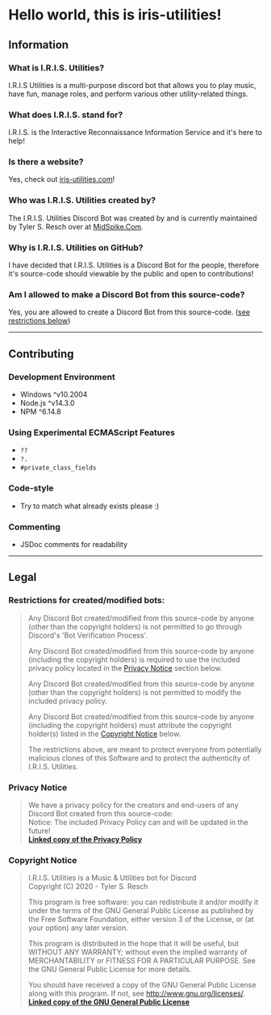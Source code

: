 # Hello world, this is iris-utilities!

## Information

### What is I.R.I.S. Utilities?
I.R.I.S Utilities is a multi-purpose discord bot that allows you to play music, have fun, manage roles, and perform various other utility-related things.

### What does I.R.I.S. stand for?
I.R.I.S. is the Interactive Reconnaissance Information Service and it's here to help!

### Is there a website?
Yes, check out [iris-utilities.com](https://iris-utilities.com/)!

### Who was I.R.I.S. Utilities created by?
The I.R.I.S. Utilities Discord Bot was created by and is currently maintained by Tyler S. Resch over at [MidSpike.Com](https://midspike.com/).

### Why is I.R.I.S. Utilities on GitHub?
I have decided that I.R.I.S. Utilities is a Discord Bot for the people, therefore it's source-code should viewable by the public and open to contributions!

### Am I allowed to make a Discord Bot from this source-code?
Yes, you are allowed to create a Discord Bot from this source-code. ([see restrictions below](#restrictions-for-created/modified-bots:))

---

## Contributing

### Development Environment
- Windows ^v10.2004
- Node.js ^v14.3.0
- NPM ^6.14.8

### Using Experimental ECMAScript Features
- `??`
- `?.`
- `#private_class_fields`

### Code-style
- Try to match what already exists please :)

### Commenting
- JSDoc comments for readability

---

## Legal

### Restrictions for created/modified bots:
> Any Discord Bot created/modified from this source-code by anyone (other than the copyright holders) is not permitted to go through Discord's 'Bot Verification Process'.
> 
> Any Discord Bot created/modified from this source-code by anyone (including the copyright holders) is required to use the included privacy policy located in the [Privacy Notice](#privacy-notice) section below.
> 
> Any Discord Bot created/modified from this source-code by anyone (other than the copyright holders) is not permitted to modify the included privacy policy.
> 
> Any Discord Bot created/modified from this source-code by anyone (including the copyright holders) must attribute the copyright holder(s) listed in the [Copyright Notice](#copyright-notice) below.
> 
> The restrictions above, are meant to protect everyone from potentially malicious clones of this Software and to protect the authenticity of I.R.I.S. Utilities.

### Privacy Notice
> We have a privacy policy for the creators and end-users of any Discord Bot created from this source-code:  
> Notice: The included Privacy Policy can and will be updated in the future!  
> **[Linked copy of the Privacy Policy](PRIVACY.md)**

### Copyright Notice
> I.R.I.S. Utilities is a Music & Utilities bot for Discord  
> Copyright (C) 2020 - Tyler S. Resch
> 
> This program is free software: you can redistribute it and/or modify
> it under the terms of the GNU General Public License as published by
> the Free Software Foundation, either version 3 of the License, or
> (at your option) any later version.
> 
> This program is distributed in the hope that it will be useful,
> but WITHOUT ANY WARRANTY; without even the implied warranty of
> MERCHANTABILITY or FITNESS FOR A PARTICULAR PURPOSE.  See the
> GNU General Public License for more details.
> 
> You should have received a copy of the GNU General Public License
> along with this program. If not, see <http://www.gnu.org/licenses/>.
> **[Linked copy of the GNU General Public License](LICENSE.md)**
